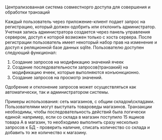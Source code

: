 Централизованная система совместнорго доступа для совершения и обработки транзаций

Каждый пользователь через приложение-клиент подает запрос на регистрацию, который должен одобрить или отклонить администратор. Учетная запись администратора создается через панель управления сервером, доступ к которой возможен только с хоста сервера.
После регистрации пользователь имеет некоторый набор прав на изменение и доступ к реляционной базе данных sqlite. Пользователю доступен следующий функционал:
1. Создание запросов на модификацию значений ячеек
2. Создание последовательности запросов(транзакий) на модификацию ячеек, которые выполняются конъюнкционно.
3. Создание запросов на просмотр значений.

Одобрение и отклонение запросов может осуществляться как автоматически, так и администратором системы.

Примеры использования: сеть магазинов, с общим складом\складами. Пользователями могут выступать товароведы магазинов. Транзакции необходимы, чтобы последовательность действий была логически единой: например, если со склада в магазин поступило 15 ящиков товара А в магазин, то необходимо выполнить сразу несколько запросов к БД - проверить наличие, списать количество со склада и добавить то же количество к магазину.
